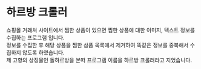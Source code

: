 # 하르방 크롤러

쇼핑몰 거래처 사이트에서 찜한 상품이 있으면 찜한 상품에 대한 이미지, 텍스트 정보를 수집하는 프로그램 입니다.</br>
정보를 수집한 후 해당 상품을 찜한 삼품 목록에서 제거하여 똑같은 정보를 중복해서 수집하지 않도록 하였습니다.</br>
제 고향의 상징물인 돌하르방을 본떠 프로그램 이름을 하르방 크롤러라고 지었습니다.
